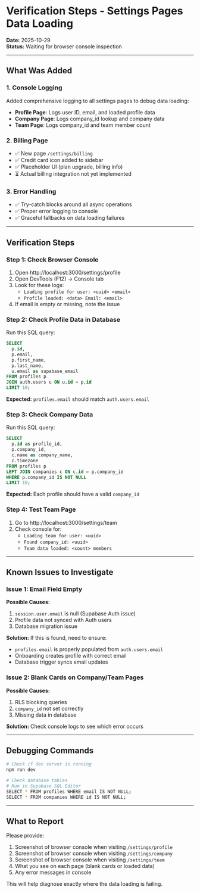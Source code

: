# Verification Steps - Settings Pages Data Loading

**Date:** 2025-10-29  
**Status:** Waiting for browser console inspection

---

## What Was Added

### 1. Console Logging
Added comprehensive logging to all settings pages to debug data loading:
- **Profile Page**: Logs user ID, email, and loaded profile data
- **Company Page**: Logs company_id lookup and company data
- **Team Page**: Logs company_id and team member count

### 2. Billing Page
- ✅ New page `/settings/billing`
- ✅ Credit card icon added to sidebar
- ✅ Placeholder UI (plan upgrade, billing info)
- ⏳ Actual billing integration not yet implemented

### 3. Error Handling
- ✅ Try-catch blocks around all async operations
- ✅ Proper error logging to console
- ✅ Graceful fallbacks on data loading failures

---

## Verification Steps

### Step 1: Check Browser Console
1. Open http://localhost:3000/settings/profile
2. Open DevTools (F12) → Console tab
3. Look for these logs:
   - `Loading profile for user: <uuid> <email>`
   - `Profile loaded: <data> Email: <email>`
4. If email is empty or missing, note the issue

### Step 2: Check Profile Data in Database
Run this SQL query:
```sql
SELECT 
  p.id, 
  p.email, 
  p.first_name, 
  p.last_name, 
  u.email as supabase_email
FROM profiles p
JOIN auth.users u ON u.id = p.id
LIMIT 10;
```

**Expected:** `profiles.email` should match `auth.users.email`

### Step 3: Check Company Data
Run this SQL query:
```sql
SELECT 
  p.id as profile_id,
  p.company_id,
  c.name as company_name,
  c.timezone
FROM profiles p
LEFT JOIN companies c ON c.id = p.company_id
WHERE p.company_id IS NOT NULL
LIMIT 10;
```

**Expected:** Each profile should have a valid `company_id`

### Step 4: Test Team Page
1. Go to http://localhost:3000/settings/team
2. Check console for:
   - `Loading team for user: <uuid>`
   - `Found company_id: <uuid>`
   - `Team data loaded: <count> members`

---

## Known Issues to Investigate

### Issue 1: Email Field Empty
**Possible Causes:**
1. `session.user.email` is null (Supabase Auth issue)
2. Profile data not synced with Auth users
3. Database migration issue

**Solution:** If this is found, need to ensure:
- `profiles.email` is properly populated from `auth.users.email`
- Onboarding creates profile with correct email
- Database trigger syncs email updates

### Issue 2: Blank Cards on Company/Team Pages
**Possible Causes:**
1. RLS blocking queries
2. `company_id` not set correctly
3. Missing data in database

**Solution:** Check console logs to see which error occurs

---

## Debugging Commands

```bash
# Check if dev server is running
npm run dev

# Check database tables
# Run in Supabase SQL Editor
SELECT * FROM profiles WHERE email IS NOT NULL;
SELECT * FROM companies WHERE id IS NOT NULL;
```

---

## What to Report

Please provide:
1. Screenshot of browser console when visiting `/settings/profile`
2. Screenshot of browser console when visiting `/settings/company`  
3. Screenshot of browser console when visiting `/settings/team`
4. What you see on each page (blank cards or loaded data)
5. Any error messages in console

This will help diagnose exactly where the data loading is failing.


